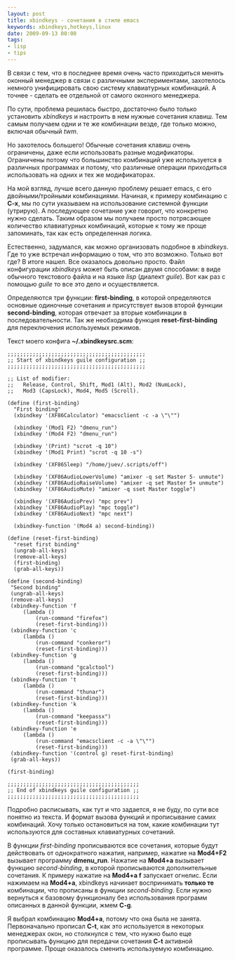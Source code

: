 ```yaml
---
layout: post
title: xbindkeys - сочетания в стиле emacs
keywords: xbindkeys,hotkeys,linux
date: 2009-09-13 00:00
tags:
- lisp
- tips
---
```

В связи с тем, что в последнее время очень часто приходиться менять оконный менеджер в связи с различными экспериментами, захотелось немного унифицировать свою систему клавиатурных комбинаций. А точнее - сделать ее отдельной от самого оконного менеджера.

По сути, проблема решилась быстро, достаточно было только установить <em>xbindkeys</em> и настроить в нем нужные сочетания клавиш. Тем самым получаем одни и те же комбинации везде, где только можно, включая обычный <em>twm</em>.

Но захотелось большего! Обычные сочетания клавиш очень ограничены, даже если использовать разные модификаторы. Ограничены потому что большинство комбинаций уже используется в различных программах и потому, что различные операции приходиться использовать на одних и тех же модификаторах.

На мой взгляд, лучше всего данную проблему решает emacs, с его двойными/тройными комбинациями. Начиная, к примеру комбинацию с<strong> C-x</strong>, мы по сути указываем на использование системной функции (утрирую). А последующее сочетание уже говорит, что конкретно нужно сделать. Таким образом мы получаем просто потрясающее количество клавиатурных комбинаций, которые к тому же проще запоминать, так как есть определенная логика.

Естественно, задумался, как можно организовать подобное в <em>xbindkeys</em>. Где то уже встречал информацию о том, что это возможно. Только вот где? В итоге нашел. Все оказалось довольно просто. Файл конфигурации <em>xbindkeys</em> может быть описан двумя способами: в виде обычного текстового файла и на языке <em>lisp</em> (диалект <em>guile</em>). Вот как раз с помощью <em>guile</em> то все это дело и осуществляется.

Определяются три функции: <strong>first-binding</strong>, в которой определяются основные одиночные сочетания и присутствует вызов второй функции <strong>second-binding</strong>, которая отвечает за вторые комбинации в последовательности. Так же необходима функция <strong>reset-first-binding</strong> для переключения используемых режимов.

Текст моего конфига <strong>~/.xbindkeysrc.scm</strong>:

    ;;;;;;;;;;;;;;;;;;;;;;;;;;;;;;;;;;;;;;;;;;;;
    ;; Start of xbindkeys guile configuration ;;
    ;;;;;;;;;;;;;;;;;;;;;;;;;;;;;;;;;;;;;;;;;;;;

    ;; List of modifier:
    ;;   Release, Control, Shift, Mod1 (Alt), Mod2 (NumLock),
    ;;   Mod3 (CapsLock), Mod4, Mod5 (Scroll).

    (define (first-binding)
      "First binding"
      (xbindkey '(XF86Calculator) "emacsclient -c -a \"\"")

      (xbindkey '(Mod1 F2) "dmenu_run")
      (xbindkey '(Mod4 F2) "dmenu_run")

      (xbindkey '(Print) "scrot -q 10")
      (xbindkey '(Mod1 Print) "scrot -q 10 -s")

      (xbindkey '(XF86Sleep) "/home/juev/.scripts/off")

      (xbindkey '(XF86AudioLowerVolume) "amixer -q set Master 5- unmute")
      (xbindkey '(XF86AudioRaiseVolume) "amixer -q set Master 5+ unmute")
      (xbindkey '(XF86AudioMute) "amixer -q sset Master toggle")

      (xbindkey '(XF86AudioPrev) "mpc prev")
      (xbindkey '(XF86AudioPlay) "mpc toggle")
      (xbindkey '(XF86AudioNext) "mpc next")

      (xbindkey-function '(Mod4 a) second-binding))

    (define (reset-first-binding)
      "reset first binding"
      (ungrab-all-keys)
      (remove-all-keys)
      (first-binding)
      (grab-all-keys))

    (define (second-binding)
     "Second binding"
     (ungrab-all-keys)
     (remove-all-keys)
     (xbindkey-function 'f
         (lambda ()
             (run-command "firefox")
             (reset-first-binding)))
     (xbindkey-function 'c
         (lambda ()
             (run-command "conkeror")
             (reset-first-binding)))
     (xbindkey-function 'g
         (lambda ()
             (run-command "gcalctool")
             (reset-first-binding)))
     (xbindkey-function 't
         (lambda ()
             (run-command "thunar")
             (reset-first-binding)))
     (xbindkey-function 'k
         (lambda ()
             (run-command "keepassx")
             (reset-first-binding)))
     (xbindkey-function 'e
         (lambda ()
             (run-command "emacsclient -c -a \"\"")
             (reset-first-binding)))
     (xbindkey-function '(control g) reset-first-binding)
     (grab-all-keys))

    (first-binding)

    ;;;;;;;;;;;;;;;;;;;;;;;;;;;;;;;;;;;;;;;;;;
    ;; End of xbindkeys guile configuration ;;
    ;;;;;;;;;;;;;;;;;;;;;;;;;;;;;;;;;;;;;;;;;;

Подробно расписывать, как тут и что задается, я не буду, по сути все понятно из текста. И формат вызова функций и прописывание самих комбинаций. Хочу только остановиться на том, какие комбинации тут используются для составных клавиатурных сочетаний.

В функции <em>first-binding</em> прописываются все сочетания, которые будут действовать от однократного нажатия, например, нажатие на <strong>Mod4+F2</strong> вызывает программу <strong>dmenu_run</strong>. Нажатие на <strong>Mod4+a</strong> вызывает функцию <em>second-binding</em>, в которой прописываются дополнительные сочетания. К примеру нажатие на <strong>Mod4+a f</strong> запускает огнелис. Если нажимаем на <strong>Mod4+a</strong>, xbindkeys начинает воспринимать <strong>только те</strong> комбинации, что прописаны в функции <em>second-binding</em>. Если нужно вернуться к базовому функционалу без использования программ описанных в данной функции, жмем <strong>C-g</strong>.

Я выбрал комбинацию <strong>Mod4+a</strong>, потому что она была не занята. Первоначально прописал <strong>C-t</strong>, как это используется в некоторых менеджерах окон, но столкнулся с тем, что нужно было еще прописывать функцию для передачи сочетания <strong>C-t</strong> активной программе. Проще оказалось сменить используемую комбинацию.

